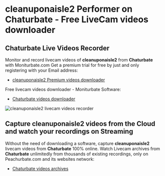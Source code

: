 # cleanuponaisle2 Performer on Chaturbate - Free LiveCam videos downloader

## Chaturbate Live Videos Recorder

Monitor and record livecam videos of **cleanuponaisle2** from **Chaturbate** with Moniturbate.com
Get a premium trial for free by just and only registering with your Email address:
* [cleanuponaisle2 Premium videos downloader](https://moniturbate.com/request-demo-licence-key.html)

Free livecam videos downloader - Moniturbate Software:
* [Chaturbate videos downloader](https://moniturbate.com/moniturbate-download-software.html)

![cleanuponaisle2 livecam videos recorder](https://peachurnet.com/templates/moniturbate-software.png)


## Capture cleanuponaisle2 videos from the Cloud and watch your recordings on Streaming

Without the need of downloading a software, capture **cleanuponaisle2** livecam videos from **Chaturbate** 100% online.
Watch Livecam archives from **Chaturbate** unlimitedly from thousands of existing recordings, only on Peachurbate.com and its websites network:
* [Chaturbate videos archives](https://peachurnet.com/)